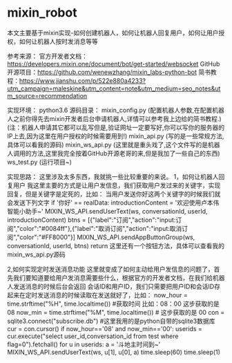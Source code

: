 # mixin_robot
本文主要基于mixin实现-如何创建机器人，如何让机器人回复用户，如何让用户授权，如何让机器人按时发消息等等

参考来源：
 官方开发者文档：https://developers.mixin.one/document/bot/get-started/websocket
 GitHub开源项目：https://github.com/wenewzhang/mixin_labs-python-bot
 简书教程：https://www.jianshu.com/p/522e880a4233?utm_campaign=maleskine&utm_content=note&utm_medium=seo_notes&utm_source=recommendation
 
实现环境：
 python3.6
源码目录：
 mixin_config.py (配置机器人参数,在配置机器人之前你得先去mixin开发者后台申请机器人,详情可以参考我上边给的简书教程.)
                 (注：机器人申请其它都可以乱写但是,验证网址一定要写好,你可以写你的服务器的IP上去,因为这里在用户授权的时候需要用到!)
 mixin_api.py (写的是一些常规方法,具体可以看我的源码)
 mixin_ws_api.py (这里就是重头戏了,这个文件写的是机器人调用的方法,这里我完全按着GitHub开源老哥的来,但是我加了一些自己的东西)
 ws_test.py (运行项目~)

实现思路：
这里涉及太多东西，我就挑一些比较重要的来说。
 1，如何让机器人回复用户
  我这里主要的方式是让用户发信息，我们获取用户发过来的关键字，实现回复，但是关键字是定死的，比如：
  当用户发送你好这两个关键字的时候我们就会发送下列文字
  if '你好' == realData:
    introductionContent = '欢迎使用卢本伟智能小助手~'
    MIXIN_WS_API.sendUserText(ws, conversationId, userId, introductionContent)
    btns = [{"label":"订阅","action":"input:订阅","color":"#0084ff"},{"label":"取消订阅","action":"input:取消订阅","color":"#FF8000"}]
    MIXIN_WS_API.sendAppButtonGroup(ws, conversationId, userId, btns)
    return
  这里还有一个按钮方法，具体可以查看我的mixin_ws_api.py源码 
  
 2,如何实现定时发送消息功能
  这里就变成了如何主动给用户发信息的问题了，首先我们要知道要给用户发消息需要些什么，根据官方的开发者文档，在我们给机器人发送消息的时候后台会返回 会话ID和用户ID，我们只需要把用户ID和会话ID存起来在定时发送消息的时候读取在发送就好了，比如：
  now_hour = time.strftime("%H", time.localtime()) #获取时间  比如：08：00  这步获取的是 08
  now_min = time.strftime("%M", time.localtime())  # 这步获取的是 00
  con = sqlite3.connect("subscribe.db")  #这里我用的是python自带的sqlite3数据库
  cur = con.cursor()
  if now_hour=='08' and now_min=='00':
      userids = cur.execute("select user_id,conversation_id from test where flag=0").fetchall()
      for u in userids:
          a = '斗地主时间到~'
          MIXIN_WS_API.sendUserText(ws, u[1], u[0], a)
      time.sleep(60)
  time.sleep(1)
